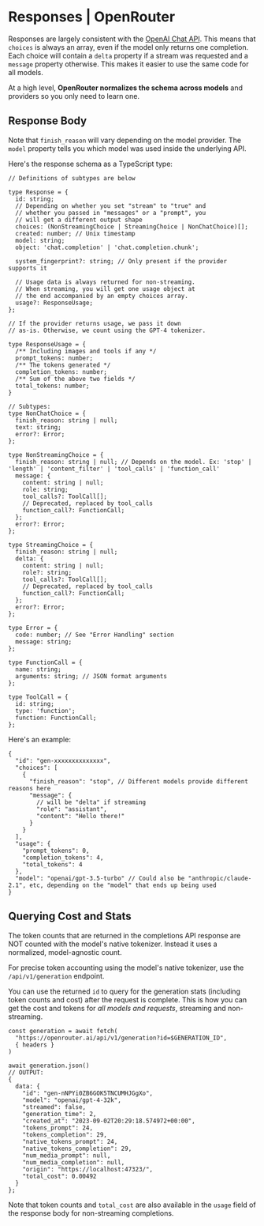 # Responses | OpenRouter
Responses are largely consistent with the [OpenAI Chat API](https://platform.openai.com/docs/api-reference/chat). This means that `choices` is always an array, even if the model only returns one completion. Each choice will contain a `delta` property if a stream was requested and a `message` property otherwise. This makes it easier to use the same code for all models.

At a high level, **OpenRouter normalizes the schema across models** and providers so you only need to learn one.

Response Body
-------------

Note that `finish_reason` will vary depending on the model provider. The `model` property tells you which model was used inside the underlying API.

Here's the response schema as a TypeScript type:

```
// Definitions of subtypes are below

type Response = {
  id: string;
  // Depending on whether you set "stream" to "true" and
  // whether you passed in "messages" or a "prompt", you
  // will get a different output shape
  choices: (NonStreamingChoice | StreamingChoice | NonChatChoice)[];
  created: number; // Unix timestamp
  model: string;
  object: 'chat.completion' | 'chat.completion.chunk';

  system_fingerprint?: string; // Only present if the provider supports it

  // Usage data is always returned for non-streaming.
  // When streaming, you will get one usage object at
  // the end accompanied by an empty choices array.
  usage?: ResponseUsage;
};

```


```
// If the provider returns usage, we pass it down
// as-is. Otherwise, we count using the GPT-4 tokenizer.

type ResponseUsage = {
  /** Including images and tools if any */
  prompt_tokens: number;
  /** The tokens generated */
  completion_tokens: number;
  /** Sum of the above two fields */
  total_tokens: number;
}

```


```
// Subtypes:
type NonChatChoice = {
  finish_reason: string | null;
  text: string;
  error?: Error;
};

type NonStreamingChoice = {
  finish_reason: string | null; // Depends on the model. Ex: 'stop' | 'length' | 'content_filter' | 'tool_calls' | 'function_call'
  message: {
    content: string | null;
    role: string;
    tool_calls?: ToolCall[];
    // Deprecated, replaced by tool_calls
    function_call?: FunctionCall;
  };
  error?: Error;
};

type StreamingChoice = {
  finish_reason: string | null;
  delta: {
    content: string | null;
    role?: string;
    tool_calls?: ToolCall[];
    // Deprecated, replaced by tool_calls
    function_call?: FunctionCall;
  };
  error?: Error;
};

type Error = {
  code: number; // See "Error Handling" section
  message: string;
};

type FunctionCall = {
  name: string;
  arguments: string; // JSON format arguments
};

type ToolCall = {
  id: string;
  type: 'function';
  function: FunctionCall;
};

```


Here's an example:

```
{
  "id": "gen-xxxxxxxxxxxxxx",
  "choices": [
    {
      "finish_reason": "stop", // Different models provide different reasons here
      "message": {
        // will be "delta" if streaming
        "role": "assistant",
        "content": "Hello there!"
      }
    }
  ],
  "usage": {
    "prompt_tokens": 0,
    "completion_tokens": 4,
    "total_tokens": 4
  },
  "model": "openai/gpt-3.5-turbo" // Could also be "anthropic/claude-2.1", etc, depending on the "model" that ends up being used
}

```


Querying Cost and Stats
-----------------------

The token counts that are returned in the completions API response are NOT counted with the model's native tokenizer. Instead it uses a normalized, model-agnostic count.

For precise token accounting using the model's native tokenizer, use the `/api/v1/generation` endpoint.

You can use the returned `id` to query for the generation stats (including token counts and cost) after the request is complete. This is how you can get the cost and tokens for _all models and requests_, streaming and non-streaming.

```
const generation = await fetch(
  "https://openrouter.ai/api/v1/generation?id=$GENERATION_ID",
  { headers }
)

await generation.json()
// OUTPUT:
{
  data: {
    "id": "gen-nNPYi0ZB6GOK5TNCUMHJGgXo",
    "model": "openai/gpt-4-32k",
    "streamed": false,
    "generation_time": 2,
    "created_at": "2023-09-02T20:29:18.574972+00:00",
    "tokens_prompt": 24,
    "tokens_completion": 29,
    "native_tokens_prompt": 24,
    "native_tokens_completion": 29,
    "num_media_prompt": null,
    "num_media_completion": null,
    "origin": "https://localhost:47323/",
    "total_cost": 0.00492
  }
};

```


Note that token counts and `total_cost` are also available in the `usage` field of the response body for non-streaming completions.

